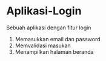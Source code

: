 # Aplikasi-Login
Sebuah aplikasi dengan fitur login

1. Memasukkan email dan password
2. Memvalidasi masukan
3. Menampilkan halaman beranda
